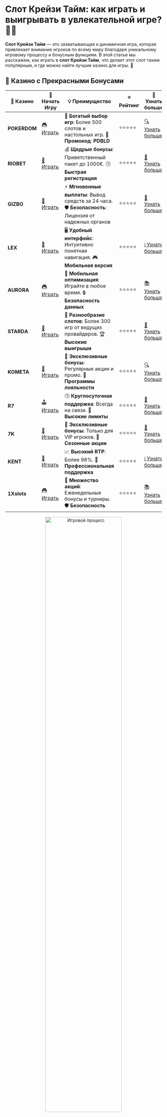 # Слот Крейзи Тайм: как играть и выигрывать в увлекательной игре? 🎰🎉

**Слот Крейзи Тайм** — это захватывающая и динамичная игра, которая привлекает внимание игроков по всему миру благодаря уникальному игровому процессу и бонусным функциям. В этой статье мы расскажем, как играть в **слот Крейзи Тайм**, что делает этот слот таким популярным, и где можно найти лучшие казино для игры. 🤑

## 🌟 Казино с Прекрасными Бонусами

| 🎲 **Казино** | 🔗 **Начать Игру** | 💡 **Преимущество** | ⭐ **Рейтинг** | 🔗 **Узнать больше** |
|--------------|---------------------|---------------------|----------------|----------------------|
| **POKERDOM**  | [🎮 Играть](https://brandplay.link/4k77v2yx) | 🎉 **Богатый выбор игр**: Более 500 слотов и настольных игр. 🎁 **Промокод**: **PDBLD** | ⭐⭐⭐⭐⭐ | [🔍 Узнать больше](https://brandplay.link/4k77v2yx) |
| **RIOBET**    | [🎰 Играть](https://brandplay.link/7xBLTPyj) | 💰 **Щедрые бонусы**: Приветственный пакет до 1000€. 🕒 **Быстрая регистрация** | ⭐⭐⭐⭐⭐ | [📖 Узнать больше](https://brandplay.link/7xBLTPyj) |
| **GIZBO**     | [🎲 Играть](https://brandplay.link/bprXw4YV) | ⚡ **Мгновенные выплаты**: Вывод средств за 24 часа. 🛡️ **Безопасность**: Лицензия от надежных органов | ⭐⭐⭐⭐⭐ | [📝 Узнать больше](https://brandplay.link/bprXw4YV) |
| **LEX**       | [🤑 Играть](https://brandplay.link/zW4hdDFV) | 🖥️ **Удобный интерфейс**: Интуитивно понятная навигация. 🎮 **Мобильная версия** | ⭐⭐⭐⭐⭐ | [ℹ️ Узнать больше](https://brandplay.link/zW4hdDFV) |
| **AURORA**    | [🎮 Играть](https://10trafic-stat2.com/click/668546556bcc6313411604bd/6766/13032/subaccount) | 📱 **Мобильная оптимизация**: Играйте в любое время. 🔒 **Безопасность данных** | ⭐⭐⭐⭐⭐ | [📚 Узнать больше](https://10trafic-stat2.com/click/668546556bcc6313411604bd/6766/13032/subaccount) |
| **STARDА**    | [🎯 Играть](https://brandplay.link/fB7xwRFL) | 🎰 **Разнообразие слотов**: Более 300 игр от ведущих провайдеров. 🏆 **Высокие выигрыши** | ⭐⭐⭐⭐⭐ | [🔎 Узнать больше](https://brandplay.link/fB7xwRFL) |
| **KOMETA**    | [🎰 Играть](https://brandplay.link/8ZymQJV8) | 🎁 **Эксклюзивные бонусы**: Регулярные акции и промо. 🔄 **Программы лояльности** | ⭐⭐⭐⭐⭐ | [🔍 Узнать больше](https://brandplay.link/8ZymQJV8) |
| **R7**        | [🕹️ Играть](https://brandplay.link/bMd3Yjsw) | 🕒 **Круглосуточная поддержка**: Всегда на связи. 💸 **Высокие лимиты** | ⭐⭐⭐⭐⭐ | [📖 Узнать больше](https://brandplay.link/bMd3Yjsw) |
| **7K**        | [🎲 Играть](https://brandplay.link/BvQyFShp) | 🌟 **Эксклюзивные бонусы**: Только для VIP игроков. 🎉 **Сезонные акции** | ⭐⭐⭐⭐⭐ | [📝 Узнать больше](https://brandplay.link/BvQyFShp) |
| **KENT**      | [🤑 Играть](https://brandplay.link/Fv2WP3js) | 📈 **Высокий RTP**: Более 98%. 💼 **Профессиональная поддержка** | ⭐⭐⭐⭐⭐ | [ℹ️ Узнать больше](https://brandplay.link/Fv2WP3js) |
| **1Xslots**   | [🎮 Играть](https://brandplay.link/hSB1khtr) | 🎉 **Множество акций**: Еженедельные бонусы и турниры. 🛡️ **Безопасность** | ⭐⭐⭐⭐⭐ | [📚 Узнать больше](https://brandplay.link/hSB1khtr) |

<div align="center"> <img src="https://i.pinimg.com/originals/1d/b3/25/1db325483acbe642c6d4e6fdd73a4988.gif" alt="Игровой процесс" width="70%"> </div>
---

## 🚀 Быстрые Выигрыши и Поддержка

| 🎲 **Казино** | 🔗 **Начать Игру** | 💡 **Преимущество** | ⭐ **Рейтинг** | 🔗 **Узнать больше** |
|--------------|---------------------|---------------------|----------------|----------------------|
| **GAMA**      | [🎯 Играть](https://brandplay.link/j6NMKsDz) | 🔍 **Интуитивный интерфейс**: Легкость использования. 🏅 **Престижные турниры** | ⭐⭐⭐⭐☆ | [🔎 Узнать больше](https://brandplay.link/j6NMKsDz) |
| **ONION**     | [🎰 Играть](https://brandplay.link/zBGRVpQ9) | 🤑 **Низкие ставки**: Идеально для начинающих. 🔄 **Быстрые выводы** | ⭐⭐⭐⭐☆ | [🔍 Узнать больше](https://brandplay.link/zBGRVpQ9) |
| **ЧЕМПИОН**   | [🕹️ Играть](https://temon-gter.cfd/go/lRq?p80412p304504pcc44t17455) | 🏅 **Лояльная программа**: Награды за активность. 🎁 **Ежемесячные бонусы** | ⭐⭐⭐⭐☆ | [📖 Узнать больше](https://temon-gter.cfd/go/lRq?p80412p304504pcc44t17455) |
| **VAVADA**    | [🎲 Играть](https://vavadapartner.pro/?promo=ea5c9275-6854-4505-94fc-95ab18221945-linkb2) | 🚀 **Быстрая регистрация**: Начните играть мгновенно. 🔐 **Безопасные транзакции** | ⭐⭐⭐⭐☆ | [📝 Узнать больше](https://vavadapartner.pro/?promo=ea5c9275-6854-4505-94fc-95ab18221945-linkb2) |
| **FRIENDS**   | [🤑 Играть](https://gofriends.mba/linkb2) | 🤝 **Социальные игры**: Играйте с друзьями. 🌐 **Мультиплатформенность** | ⭐⭐⭐⭐☆ | [ℹ️ Узнать больше](https://gofriends.mba/linkb2) |
| **1WIN**      | [🎮 Играть](https://brandplay.link/smXVpBbG) | 🏆 **Спортивные ставки**: Широкий выбор видов спорта. 💵 **Высокие коэффициенты** | ⭐⭐⭐⭐☆ | [📚 Узнать больше](https://brandplay.link/smXVpBbG) |
| **DRIP**      | [🎯 Играть](https://drp-ircp01.com/c07e6a3db) | 🌐 **Инновационные игры**: Новейшие игровые технологии. 🛡️ **Высокая безопасность** | ⭐⭐⭐⭐☆ | [🔎 Узнать больше](https://drp-ircp01.com/c07e6a3db) |
| **JOYCASINO** | [🎰 Играть](https://rpc30.call2me.pro/?/ru/registration?apkpop=0&partner=p24970p3291217pc98f) | 🎁 **Приятные бонусы**: Ежедневные акции и подарки. 🕹️ **Разнообразие игр** | ⭐⭐⭐⭐☆ | [🔍 Узнать больше](https://rpc30.call2me.pro/?/ru/registration?apkpop=0&partner=p24970p3291217pc98f) |
| **PLAYFORTUNA** | [🎮 Играть](https://fortunapromo.net/alt/playfortuna/registration?0dc4a9362a71feb7e3f165fb8e766f70) | 🎉 **Регулярные акции**: Бонусы, фриспины и многое другое. 🏅 **Турниры** | ⭐⭐⭐⭐☆ | [📚 Узнать больше](https://fortunapromo.net/alt/playfortuna/registration?0dc4a9362a71feb7e3f165fb8e766f70) |
| **SYKAA**     | [🤑 Играть](https://s-two-way.com/?source=linkb2&pid=30697) | 💸 **Доступные ставки**: Идеально для новичков. 🎁 **Щедрые бонусы** | ⭐⭐⭐⭐☆ | [🔍 Узнать больше](https://s-two-way.com/?source=linkb2&pid=30697) |

<div align="center"> <img src="https://i.pinimg.com/originals/1d/b3/25/1db325483acbe642c6d4e6fdd73a4988.gif" alt="Игровой процесс" width="70%"> </div>

![Слот Крейзи Тайм](https://i.pinimg.com/originals/a9/29/6e/a9296ea1cf6a7c20a985e593451f0323.png)

## Что такое слот Крейзи Тайм?

**Слот Крейзи Тайм** — это не обычный слот, а увлекательная игра с элементами случайности и бонусами, которые могут значительно увеличить ваш выигрыш. В отличие от стандартных слотов, где основной процесс заключается в вращении барабанов, в **Крейзи Тайм** вам предстоит делать ставки на колесо с различными множителями и бонусными раундами.

### Преимущества слота Крейзи Тайм:

1. **Интерактивность и бонусные раунды** 🏆  
   В отличие от классических слотов, **Крейзи Тайм** предлагает уникальные бонусные игры, такие как "Cash Hunt", "Coin Flip", "Pachinko" и "Crazy Time". Эти бонусы дают шанс на крупные выигрыши и делают игровой процесс более захватывающим.

2. **Великолепные множители** 💸  
   В **слоте Крейзи Тайм** на колесе есть секторы с множителями, которые могут значительно увеличить ваш выигрыш. В зависимости от того, на какой сектор упадет стрелка, можно выиграть от нескольких десятков до миллионов долларов.

3. **Простота игры** 🎮  
   **Крейзи Тайм** — это игра с очень простыми правилами, в которой не нужно быть профессионалом, чтобы начать. Все, что нужно — это сделать ставку на сектор, и дождаться, куда попадет стрелка.

## Как играть в слот Крейзи Тайм?

1. **Выбор онлайн-казино** 🌐  
   Чтобы начать играть в **слот Крейзи Тайм**, необходимо выбрать надежное онлайн-казино. Казино, такие как **Pokerdom**, **Riobet**, **Kometa**, **Gizbo** и **7K**, предлагают эту увлекательную игру, гарантируя безопасность и честность.

2. **Регистрация и пополнение счета** 💳  
   После выбора казино необходимо пройти процесс регистрации и пополнить счет. Многие онлайн-казино предлагают бонусы за регистрацию, которые помогут вам начать игру без риска.

3. **Ставки на сектор** 💰  
   Как только ваш счет пополнен, выберите сектор на колесе, на который хотите поставить. Чем больше ваш множитель, тем выше шанс на крупный выигрыш. После того как сделана ставка, вращайте колесо и ждите результат.

4. **Бонусные раунды** 🎉  
   Если вам повезет попасть в бонусный раунд, то вы получите дополнительные шансы на выигрыш. Важно помнить, что в бонусных играх есть большие множители, которые могут умножить ваш выигрыш в несколько раз!

## ТОП-5 казино для игры в слот Крейзи Тайм

Вот список лучших онлайн-казино, в которых вы можете сыграть в **слот Крейзи Тайм**:

| Рейтинг | Казино         | Лицензия       | Бонусы и фриспины              | Доступные игры            | Репутация  |
|---------|----------------|----------------|-------------------------------|---------------------------|------------|
| ⭐⭐⭐⭐⭐  | **Pokerdom**    | Curacao        | 100% на первый депозит + фриспины | Слоты, покер, рулетка      | Отличная  |
| ⭐⭐⭐⭐⭐  | **Riobet**      | Malta          | 50 фриспинов + бонус на депозит  | Слоты, настольные игры     | Отличная  |
| ⭐⭐⭐⭐   | **Kometa**      | Curacao        | 200% на первый депозит         | Слоты, видеопокер          | Хорошая   |
| ⭐⭐⭐⭐   | **Gizbo**       | Curacao        | Бонусы на депозиты             | Слоты, рулетка             | Хорошая   |
| ⭐⭐⭐⭐   | **7K**          | Curacao        | Бесплатные фриспины + бонусы    | Слоты, настольные игры     | Отличная  |

## Как увеличить шансы на выигрыш в слоте Крейзи Тайм?

Хотя **слот Крейзи Тайм** является игрой на удачу, существуют несколько рекомендаций, которые могут помочь вам повысить шансы на победу:

1. **Выбор правильных бонусов** 🎁  
   Некоторые казино предлагают бонусы для игры в **Крейзи Тайм**, которые могут увеличить ваши шансы на выигрыши. Обратите внимание на эти предложения и используйте их для получения дополнительных средств или фриспинов.

2. **Использование стратегий ставок** 🎲  
   Многие игроки применяют различные стратегии ставок, такие как "Мартингейл" или "Парлай", чтобы минимизировать потери. Хотя в **Крейзи Тайм** случайность играет большую роль, использование стратегии может помочь вам сдерживать потери.

3. **Управление банкроллом** 💰  
   Устанавливайте лимиты на свои ставки и придерживайтесь их. **Крейзи Тайм** может быть увлекательной, но важно не увлекаться и не тратить больше средств, чем вы можете позволить себе потерять.

## Заключение

**Слот Крейзи Тайм** — это уникальная игра, которая сочетает в себе элементы случайности и увлекательные бонусные раунды, предлагая игрокам шанс на большие выигрыши. Казино, такие как **Pokerdom**, **Riobet**, **Kometa**, **Gizbo** и **7K**, предлагают этот слот, где вы можете испытать удачу и насладиться захватывающим игровым процессом. Не забывайте следовать нашей стратегии, управлять банкроллом и наслаждаться игрой! 🎉🍀
